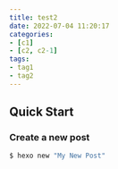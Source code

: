 ```yaml
---
title: test2
date: 2022-07-04 11:20:17
categories:
- [c1]
- [c2, c2-1]
tags:
- tag1
- tag2
---
```

## Quick Start

### Create a new post

``` bash
$ hexo new "My New Post"
```
